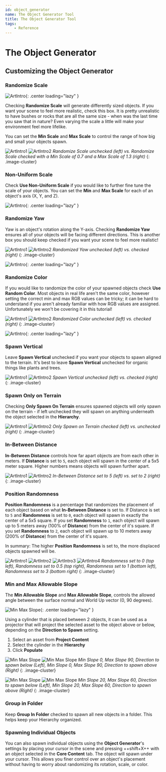 ```yaml
---
id: object_generator
name: The Object Generator Tool
title: The Object Generator Tool
tags:
    - Reference
---
```

# The Object Generator

## Customizing the Object Generator

### Randomize Scale

![ArtIntro](../img/EnvironIntro/image35.png "Art Screenshot"){: .center loading="lazy" }

Checking **Randomize Scale** will generate differently sized objects. If you want your scene to feel more realistic, check this box. It is pretty unrealistic to have bushes or rocks that are all the same size - when was the last time you saw that in nature? Even varying the scale a little will make your environment feel more lifelike.

You can set the **Min Scale** and **Max Scale** to control the range of how big and small your objects spawn.

![ArtIntro1](../img/EnvironIntro/image9.png "Art Screenshot1")
![ArtIntro2](../img/EnvironIntro/image21.png "Art Screenshot2")
*Randomize Scale unchecked (left) vs. Randomize Scale checked with a Min Scale of 0.7 and a Max Scale of 1.3 (right)*
{: .image-cluster}

### Non-Uniform Scale

Check **Use Non-Uniform Scale** if you would like to further fine tune the scale of your objects. You can set the **Min** and **Max Scale** for each of an object's axis (X, Y, and Z).

![ArtIntro](../img/EnvironIntro/image6.png "Art Screenshot"){: .center loading="lazy" }

### Randomize Yaw

Yaw is an object's rotation along the Y-axis. Checking **Randomize Yaw** ensures all of your objects will be facing different directions. This is another box you should keep checked if you want your scene to feel more realistic!

![ArtIntro1](../img/EnvironIntro/image9.png "Art Screenshot1")
![ArtIntro2](../img/EnvironIntro/image42.png "Art Screenshot2")
*Randomized Yaw unchecked (left) vs. checked (right)*
{: .image-cluster}

![ArtIntro](../img/EnvironIntro/image23.png "Art Screenshot"){: .center loading="lazy" }

### Randomize Color

If you would like to randomize the color of your spawned objects check **Use Random Color**. Most objects in real life aren't the same color, however setting the correct min and max RGB values can be tricky; it can be hard to understand if you aren't already familiar with how RGB values are assigned. Unfortunately we won't be covering it in this tutorial!

![ArtIntro1](../img/EnvironIntro/image9.png "Art Screenshot1")
![ArtIntro2](../img/EnvironIntro/image44.png "Art Screenshot2")
*Randomized Color unchecked (left) vs. checked (right)*
{: .image-cluster}

![ArtIntro](../img/EnvironIntro/image25.png "Art Screenshot"){: .center loading="lazy" }

### Spawn Vertical

Leave **Spawn Vertical** unchecked if you want your objects to spawn aligned to the terrain. It's best to leave **Spawn Vertical** unchecked for organic things like plants and trees.

![ArtIntro1](../img/EnvironIntro/image37.png "Art Screenshot1")
![ArtIntro2](../img/EnvironIntro/image8.png "Art Screenshot2")
*Spawn Vertical unchecked (left) vs. checked (right)*
{: .image-cluster}

### Spawn Only on Terrain

Checking **Only Spawn On Terrain** ensures spawned objects will only spawn on the terrain - if left unchecked they will spawn on anything underneath the object selected in the **Hierarchy**.

![ArtIntro1](../img/EnvironIntro/image38.png "Art Screenshot1")
![ArtIntro2](../img/EnvironIntro/image39.png "Art Screenshot2")
*Only Spawn on Terrain checked (left) vs. unchecked (right)*
{: .image-cluster}

### In-Between Distance

**In-Between Distance** controls how far apart objects are from each other in meters. If **Distance** is set to `5`, each object will spawn in the center of a 5x5 meter square. Higher numbers means objects will spawn further apart.

![ArtIntro1](../img/EnvironIntro/image9.png "Art Screenshot1")
![ArtIntro2](../img/EnvironIntro/image33.png "Art Screenshot1")
*In-Between Distance set to 5 (left) vs. set to 2 (right)*
{: .image-cluster}

### Position Randomness

**Position Randomness** is a percentage that randomizes the placement of each object based on what **In-Between Distance** is set to. If Distance is set to `5` and **Randomness** is set to `0`, each object will spawn in exactly the center of a 5x5 square. If you set **Randomness** to `1`, each object will spawn up to 5 meters away (100% of **Distance**) from the center of it's square. If you set **Randomness** to `2`, each object will spawn up to 10 meters away (200% of **Distance**) from the center of it's square.

In summary: The higher **Position Randomness** is set to, the more displaced objects spawned will be.

![ArtIntro1](../img/EnvironIntro/image9.png "Art Screenshot1")
![ArtIntro2](../img/EnvironIntro/image3.png "Art Screenshot2")
![ArtIntro3](../img/EnvironIntro/image31.png "Art Screenshot3")
![ArtIntro4](../img/EnvironIntro/image20.png "Art Screenshot4")
*Randomness set to 0 (top left), Randomness set to 0.5 (top right), Randomness set to 1 (bottom left), Randomness set to 3 (bottom right)*
{: .image-cluster}

### Min and Max Allowable Slope

The **Min Allowable Slope** and **Max Allowable Slope**, controls the allowed angle between the surface normal and World Up vector (0, 90 degrees).

![Min Max Slope](../img/EnvironIntro/OG_base.png){: .center loading="lazy" }

Using a cylinder that is placed between 2 objects, it can be used as a projector that will project the selected asset to the object above or below, depending on the **Direction to Spawn** setting.

1. Select an asset from **Project Content**
2. Select the cylinder in the **Hierarchy**
3. Click **Populate**

![Min Max Slope](../img/EnvironIntro/OG_min0_max90.png)
![Min Max Slope](../img/EnvironIntro/OG_min0_max90_above.png)
*Min Slope 0, Max Slope 90, Direction to spawn below (Left), Min Slope 0, Max Slope 90, Direction to spawn above (Right)*
{: .image-cluster}

![Min Max Slope](../img/EnvironIntro/OG_min20_max60.png)
![Min Max Slope](../img/EnvironIntro/OG_min0_max90_above.png)
*Min Slope 20, Max Slope 60, Direction to spawn below (Left), Min Slope 20, Max Slope 60, Direction to spawn above (Right)*
{: .image-cluster}

### Group in Folder

Keep **Group In Folder** checked to spawn all new objects in a folder. This helps keep your Hierarchy organized.

### Spawning Individual Objects

You can also spawn individual objects using the **Object Generator**'s settings by placing your cursor in the scene and pressing ++shift+X++ with an object selected in the **Core Content** tab. The object will spawn under your cursor. This allows you finer control over an object's placement without having to worry about randomizing its rotation, scale, or color.

